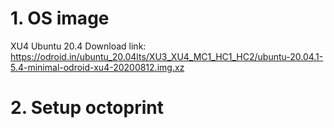 
# 1. OS image
XU4 Ubuntu 20.4
Download link: 
https://odroid.in/ubuntu_20.04lts/XU3_XU4_MC1_HC1_HC2/ubuntu-20.04.1-5.4-minimal-odroid-xu4-20200812.img.xz

# 2. Setup octoprint
